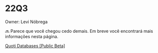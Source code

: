 # 22Q3

Owner: Levi Nóbrega

<aside>
🔜 Parece que você chegou cedo demais. Em breve você encontrará mais informações nesta página.

</aside>

[Quoti Databases [Public Beta]](22Q3%20fa3c709a8e394c45bb35022efe3fc7d6/Quoti%20Databases%20%5BPublic%20Beta%5D%2036231956a4104e7fb42ac90b8821ae60.md)